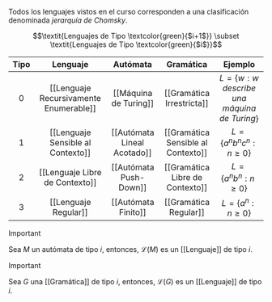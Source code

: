 Todos los lenguajes vistos en el curso corresponden a una clasificación denominada *jerarquía de Chomsky*.

$$\textit{Lenguajes de Tipo \textcolor{green}{$i+1$}} \subset \textit{Lenguajes de Tipo \textcolor{green}{$i$}}$$

|Tipo|Lenguaje|Autómata|Gramática|Ejemplo|
|:-:|:-:|:-:|:-:|:-:|
|0|[[Lenguaje Recursivamente Enumerable]]|[[Máquina de Turing]]|[[Gramática Irrestricta]]|$L = \{ w : w \textit{ describe una máquina de Turing}\}$|
|1|[[Lenguaje Sensible al Contexto]]|[[Autómata Lineal Acotado]]|[[Gramática Sensible al Contexto]]|$L = \{ a^n b^n c^n : n \geq 0\}$|
|2|[[Lenguaje Libre de Contexto]]|[[Autómata Push-Down]]|[[Gramática Libre de Contexto]]|$L=\{a^n b^n : n \geq 0\}$|
|3|[[Lenguaje Regular]]|[[Autómata Finito]]|[[Gramática Regular]]|$L=\{a^n : n \geq 0 \}$|

>[!important] 
>Sea $M$ un autómata de tipo $i$, entonces, $\mathscr{L}(M)$ es un [[Lenguaje]] de tipo $i$.

>[!important] 
>Sea $G$ una [[Gramática]] de tipo $i$, entonces, $\mathscr{L}(G)$ es un [[Lenguaje]] de tipo $i$.
